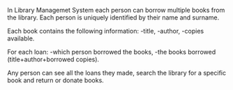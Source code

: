 In Library Managemet System each person can borrow multiple books from the library. Each person is uniquely identified by their name and surname.

Each book contains the following information: 
-title,
-author,
-copies available.

For each loan:
-which person borrowed the books,
-the books borrowed (title+author+borrowed copies).

Any person can see all the loans they made, search the library for a specific book and return or donate books.

